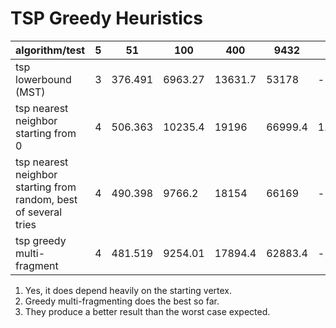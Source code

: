 # TSP Greedy Heuristics

| algorithm/test                                                   | 5 | 51      | 100     | 400     | 9432    | 85900       |
|------------------------------------------------------------------|---|---------|---------|---------|---------|-------------|
| tsp lowerbound (MST)                                             | 3 | 376.491 | 6963.27 | 13631.7 | 53178   | -           |
| tsp nearest neighbor starting from 0                             | 4 | 506.363 | 10235.4 | 19196   | 66999.4 | 1.63796e+08 |
| tsp nearest neighbor starting from random, best of several tries | 4 | 490.398 | 9766.2  | 18154   | 66169   | -           |
| tsp greedy multi-fragment                                        | 4 | 481.519 | 9254.01 | 17894.4 | 62883.4 | -           |

1. Yes, it does depend heavily on the starting vertex.
2. Greedy multi-fragmenting does the best so far.
3. They produce a better result than the worst case expected.
